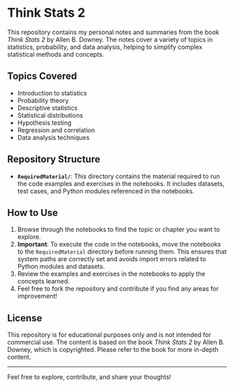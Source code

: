 # Think Stats 2

This repository contains my personal notes and summaries from the book *Think Stats 2* by Allen B. Downey. The notes cover a variety of topics in statistics, probability, and data analysis, helping to simplify complex statistical methods and concepts.

## Topics Covered

- Introduction to statistics
- Probability theory
- Descriptive statistics
- Statistical distributions
- Hypothesis testing
- Regression and correlation
- Data analysis techniques

## Repository Structure

- **`RequiredMaterial/`**: This directory contains the material required to run the code examples and exercises in the notebooks. It includes datasets, test cases, and Python modules referenced in the notebooks.

## How to Use

1. Browse through the notebooks to find the topic or chapter you want to explore.
2. **Important**: To execute the code in the notebooks, move the notebooks to the `RequiredMaterial` directory before running them. This ensures that system paths are correctly set and avoids import errors related to Python modules and datasets.
3. Review the examples and exercises in the notebooks to apply the concepts learned.
4. Feel free to fork the repository and contribute if you find any areas for improvement!

## License

This repository is for educational purposes only and is not intended for commercial use. The content is based on the book *Think Stats 2* by Allen B. Downey, which is copyrighted. Please refer to the book for more in-depth content.

---

Feel free to explore, contribute, and share your thoughts!
